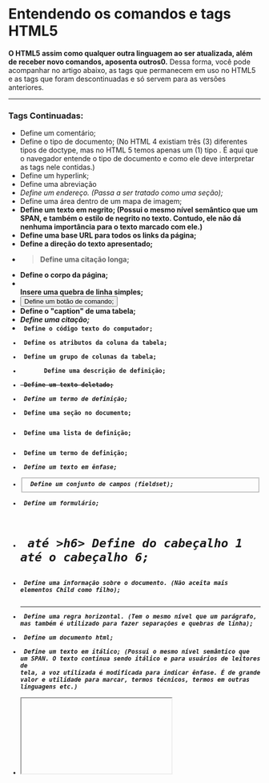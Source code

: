 # Entendendo os comandos e tags HTML5

**O HTML5 assim como qualquer outra linguagem ao ser atualizada, além de receber novo comandos, aposenta outros0.** Dessa forma, você pode acompanhar no artigo abaixo, as tags que permanecem em uso no HTML5 e as tags que foram descontinuadas e só servem para as versões anteriores.

---

### Tags Continuadas:
- <!--...--> Define um comentário;
- <!DOCTYPE> Define o tipo de documento; (No HTML 4 existiam três (3) diferentes tipos de doctype, mas no HTML 5 temos apenas um (1) tipo <!DOCTYPE HTML>. É aqui que o navegador entende o tipo de documento e como ele deve interpretar as tags nele contidas.)
- <a> Define um hyperlink;
- <abbr> Define uma abreviação
- <address> Define um endereço. (Passa a ser tratado como uma seção);
- <area> Define uma área dentro de um mapa de imagem;
- <b> Define um texto em negrito; (Possui o mesmo nível semântico que um SPAN, e também o estilo de negrito no texto. Contudo, ele não dá nenhuma importância para o texto marcado com ele.)
- <base> Define uma base URL para todos os links da página;
- <bdo> Define a direção do texto apresentado;
- <blockquote> Define uma citação longa;
- <body> Define o corpo da página;
- <br> Insere uma quebra de linha simples;
- <button> Define um botão de comando;
- <caption> Define o "caption" de uma tabela;
- <cite> Define uma citação;
- <code> Define o código texto do computador;
- <col> Define os atributos da coluna da tabela;
- <colgroup> Define um grupo de colunas da tabela;
- <dd> Define uma descrição de definição;
- <del> Define um texto deletado;
- <dfn> Define um termo de definição;
- <div> Define uma seção no documento;
- <dl> Define uma lista de definição;
- <dt> Define um termo de definição;
- <em> Define um texto em ênfase;
- <fieldset> Define um conjunto de campos (fieldset);
- <form> Define um formulário;
- <h1> até >h6> Define do cabeçalho 1 até o cabeçalho 6;
- <head> Define uma informação sobre o documento. (Não aceita mais elementos Child como filho);
- <hr> Define uma regra horizontal. (Tem o mesmo nível que um parágrafo, mas também é utilizado para fazer separações e quebras de linha);
- <html> Define um documento html;
- <i> Define um texto em itálico; (Possui o mesmo nível semântico que um SPAN. O texto continua sendo itálico e para usuários de leitores de tela, a voz utilizada é modificada para indicar ênfase. É de grande valor e utilidade para marcar, termos técnicos, termos em outras linguagens etc.)
- <iframe> Define uma linhas sobre a janela (frame);
- <img> Define uma imagem;
- <input> Define um campo de inserção;
- <ins> Define um texto inserido;
- <kbd> Define um texto do teclado;
- <label> Define uma "label" para o formulário;
- <legend> Define um título para os campos (fields);
- <li> Define os itens da lista;
- <link> Define uma referência;
- <map> Define uma imagem de mapa;
- <menu> Define uma lista de "menus";
- <meta> Define informações meta;
- <noscript> Define uma seção noscript;
- <object> Define um objeto incorporado;
- <ol> Define uma lista ordenada;
- <optgroup> Define um grupo de opção;
- <option> Define uma opção em uma lista suspensa (drop-down list);
- <p> Define um parágrafo;
- <param> Define um parâmetro para determinado objeto;
- <pre> Define um texto pré-formatado;
- <q> Define uma citação curta;
- <s> Define um texto que não é mais correto.
- <samp> Define um código de amostra;
- <script> Define um script;
- <select> Define uma lista selecionável;
- <small> Define um pequeno texto;
- <span> Define uma seção no documento;
- <strong> Define um texto forte (similar ao negrito);
- <style> Define um estilo;
- <sub> Define um texto subscrito;
- <sup> Define um texto sobrescrito;
- <table> Define uma tabela;
- <tbody> Define o corpo da tabela;
- <td> Define uma célula da tabela;
- <textarea> Define um área de texto;
- <tfoot> Define o rodapé da tabela;
- <th> Define o cabeçalho da tabela;
- <thead> Define o cabeçalho da tabela;
- <title> Define o título do documento;
- <tr> Define uma linha da tabela;
- <ul> Define uma lista desordenada;
- <var> Define uma variável;

---

### Tags Descontinuadas:
- <acronym> Define siglas em HTML 4.01. (Desenvolvedores preferem utilizar a tag <abbr>);
- <applet> Define um miniaplicativo incorporado. (Ficou obsoleto em função da tag <object>);
- <basefont> Define as propriedads da font padrão para todo o texto do documento. (Apenas efeito visual);
- <big> Usado para tornar o texto maior. (Apenas efeito visual);
- <center> Usado para alinhar texto e conteúdo no centro. (Apenas efeito visual);
- <dir> Define a lista do diretório. (Ficou obsoleto em função da Tag <ul>);
- <font> Especifica o tipo de fonte, tamanho, e cor do texto. (Apenas efeito visual);
- <frame> Define uma janela particular dentro de um conjunto de "frames". (Fere princípios de usabilidade e acessibilidade);
- <frameset> Define um conjunto de frames organizado por múltiplas janelas.(Fere princípios de usabilidade e acessibilidade);
- <noframes> Texto exibido para navegadores que não lidam com "frames". (Fere princípios de usabilidade e acessibilidade);
- <strike> Exibe texto rasurado. (Apenas efeito visual);
- <tt> Define teletipo de texto. (Apenas efeito visual);
- <u> Define sublinhado. (Apenas efeito visual);
- <xmp> Define texto pré-formatado. (Ficou obsoleto em função da tag <pre>);

Se analisarmos bem as definições podemos perceber que muitas tags descontinuadas tiveram esse fim por já existirem tags que realizam a mesma função. E ao utilizar o **HTML 5 você perceberá que algumas tags continuadas foram modificadas e passaram a exercer outras propriedades**, fazendo, também, que outras tags percam valor.

> Nota 1: Você pode ouvir em algum lugar sobre HTML - ArqHP (Arquitetura de Home Pages). É o próprio HTML 5 com outra denominação e isso é apenas uma jogada de marketing.

> Nota 2: **Os HTML 1, HTML 2 , HTML 3 e o HTML 4 estão todos contidos no HTML 5** e mesmo as tags descontinuadas não trazem nenhum problema de compatibilidade com o HTML 5 e o contrário também ocorre, onde as novas tags também não trazem nenhum problema de compatibilidade com as versões antigas.


### HTML5 DOCTYPE e as Tags link e script
A tag **<DOCTYPE>** é a primeira que aparece em um documento HTML e indica para o browser o tipo e versão do documento que está sendo aberto.

Na **HTML5** o **DOCTYPE** ficou mais simples, com relação à **HTML4.1**. Observe as listagens a seguir.


`Listagem 1: HTML4.1 DOCTYPE`
```hmtl
<!DOCTYPE HTML PUBLIC "-//W3C//DTD HTML 4.01//EN"
 "http://www.w3.org/TR/html4/strict.dtd">
```

Agora fica apenas:

**Listagem 2**: HTML5 DOCTYPE

<!DOCTYPE html>
Nas tags link e script, utilizadas para referenciar arquivos **CSS** e **JavaScript**, respectivamente, não é mais necessário informar o atributo **type=”text/css”** ou **text=”text/javascript”**, como era feito na HTML 4.1.

As listagens a seguir mostram como eram essas tags na HTML4.1 e como são agora na HTML5.

`HTML4.1 LINK e SCRIPT`
```hmtl
<link rel="stylesheet" type="text/css" href="arquivo.css">
<script type="text/javascript" src="arquivo.js"></script>
```

E agora, na HTML5:

`Listagem 4: HTML5 LINK e SCRIPT`
```hmtl
<link rel="stylesheet" href="arquivo.css">
<script src="arquivo.js"></script>
```

